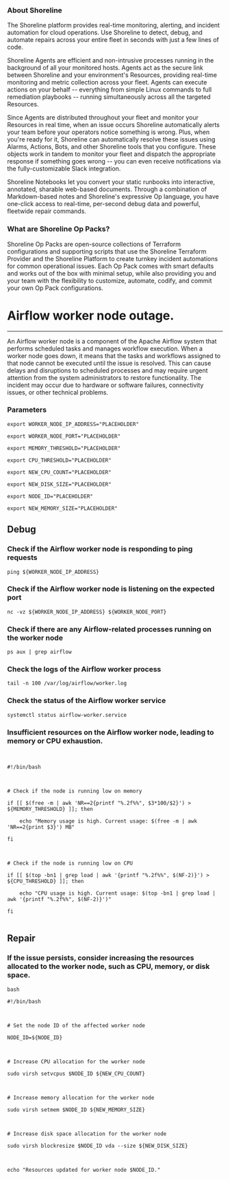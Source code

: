 
### About Shoreline
The Shoreline platform provides real-time monitoring, alerting, and incident automation for cloud operations. Use Shoreline to detect, debug, and automate repairs across your entire fleet in seconds with just a few lines of code.

Shoreline Agents are efficient and non-intrusive processes running in the background of all your monitored hosts. Agents act as the secure link between Shoreline and your environment's Resources, providing real-time monitoring and metric collection across your fleet. Agents can execute actions on your behalf -- everything from simple Linux commands to full remediation playbooks -- running simultaneously across all the targeted Resources.

Since Agents are distributed throughout your fleet and monitor your Resources in real time, when an issue occurs Shoreline automatically alerts your team before your operators notice something is wrong. Plus, when you're ready for it, Shoreline can automatically resolve these issues using Alarms, Actions, Bots, and other Shoreline tools that you configure. These objects work in tandem to monitor your fleet and dispatch the appropriate response if something goes wrong -- you can even receive notifications via the fully-customizable Slack integration.

Shoreline Notebooks let you convert your static runbooks into interactive, annotated, sharable web-based documents. Through a combination of Markdown-based notes and Shoreline's expressive Op language, you have one-click access to real-time, per-second debug data and powerful, fleetwide repair commands.

### What are Shoreline Op Packs?
Shoreline Op Packs are open-source collections of Terraform configurations and supporting scripts that use the Shoreline Terraform Provider and the Shoreline Platform to create turnkey incident automations for common operational issues. Each Op Pack comes with smart defaults and works out of the box with minimal setup, while also providing you and your team with the flexibility to customize, automate, codify, and commit your own Op Pack configurations.

# Airflow worker node outage.
---

An Airflow worker node is a component of the Apache Airflow system that performs scheduled tasks and manages workflow execution. When a worker node goes down, it means that the tasks and workflows assigned to that node cannot be executed until the issue is resolved. This can cause delays and disruptions to scheduled processes and may require urgent attention from the system administrators to restore functionality. The incident may occur due to hardware or software failures, connectivity issues, or other technical problems.

### Parameters
```shell
export WORKER_NODE_IP_ADDRESS="PLACEHOLDER"

export WORKER_NODE_PORT="PLACEHOLDER"

export MEMORY_THRESHOLD="PLACEHOLDER"

export CPU_THRESHOLD="PLACEHOLDER"

export NEW_CPU_COUNT="PLACEHOLDER"

export NEW_DISK_SIZE="PLACEHOLDER"

export NODE_ID="PLACEHOLDER"

export NEW_MEMORY_SIZE="PLACEHOLDER"
```

## Debug

### Check if the Airflow worker node is responding to ping requests
```shell
ping ${WORKER_NODE_IP_ADDRESS}
```

### Check if the Airflow worker node is listening on the expected port
```shell
nc -vz ${WORKER_NODE_IP_ADDRESS} ${WORKER_NODE_PORT}
```

### Check if there are any Airflow-related processes running on the worker node
```shell
ps aux | grep airflow
```

### Check the logs of the Airflow worker process
```shell
tail -n 100 /var/log/airflow/worker.log
```

### Check the status of the Airflow worker service
```shell
systemctl status airflow-worker.service
```

### Insufficient resources on the Airflow worker node, leading to memory or CPU exhaustion.
```shell


#!/bin/bash



# Check if the node is running low on memory

if [[ $(free -m | awk 'NR==2{printf "%.2f%%", $3*100/$2}') > ${MEMORY_THRESHOLD} ]]; then

    echo "Memory usage is high. Current usage: $(free -m | awk 'NR==2{print $3}') MB"

fi



# Check if the node is running low on CPU

if [[ $(top -bn1 | grep load | awk '{printf "%.2f%%", $(NF-2)}') > ${CPU_THRESHOLD} ]]; then

    echo "CPU usage is high. Current usage: $(top -bn1 | grep load | awk '{printf "%.2f%%", $(NF-2)}')"

fi


```

## Repair

### If the issue persists, consider increasing the resources allocated to the worker node, such as CPU, memory, or disk space.
```shell
bash

#!/bin/bash



# Set the node ID of the affected worker node

NODE_ID=${NODE_ID}



# Increase CPU allocation for the worker node

sudo virsh setvcpus $NODE_ID ${NEW_CPU_COUNT}



# Increase memory allocation for the worker node

sudo virsh setmem $NODE_ID ${NEW_MEMORY_SIZE}



# Increase disk space allocation for the worker node

sudo virsh blockresize $NODE_ID vda --size ${NEW_DISK_SIZE}



echo "Resources updated for worker node $NODE_ID."


```